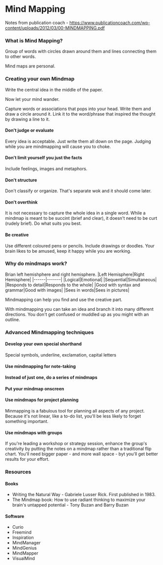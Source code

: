 # Mind Mapping
Notes from publication coach - https://www.publicationcoach.com/wp-content/uploads/2012/03/00-MINDMAPPING.pdf

### What is Mind Mapping?
Group of words with circles drawn around them and lines connecting them
to other words.

Mind maps are personal.

### Creating your own Mindmap
Write the central idea in the middle of the paper.

Now let your mind wander.

Capture words or associations that pops into your head. Write them and draw a circle around it. Link it to the word/phrase that inspired the thought by drawing a line to it.

#### Don't judge or evaluate
Every idea is acceptable. Just write them all down on the page. Judging while you are mindmapping will cause you to choke.

#### Don't limit yourself you just the facts
Include feelings, images and metaphors.

#### Don't structure
Don't classify or organize. That's separate wok and it should come later.

#### Don't overthink
It is not necessary to capture the whole idea in a single word. While a mindmap is meant to be succint (brief and clear), it doesn't need to be curt (rudely brief). Do what suits you best.

#### Be creative
Use different coloured pens or pencils. Include drawings or doodles. Your brain likes to be amused, keep it happy while you are working.

### Why do mindmaps work?
Brian left hemishphere and right hemisphere.
|Left Hemisphere|Right Hemisphere|
|------|-------|
|Logical|Emotional|
|Sequential|Simultaneous|
|Responds to detail|Responds to the whole|
|Good with syntax and grammar|Good with images|
|Sees in words|Sees in pictures|

Mindmapping can help you find and use the creative part.

With mindmapping you can take an idea and branch it into many different directions. You don't get confused or muddled up as you might with an outline.

### Advanced Mindmapping techniques

#### Develop your own special shorthand
Special symbols, underline, exclamation, capital letters

#### Use mindmapping for note-taking

#### Instead of just one, do a series of mindmaps

#### Put your mindmap onscreen

#### Use mindmaps for project planning
Minmapping is a fabulous tool for planning all aspects of any project. Because it's not linear, like a to-do list, you'll be less likely to forget something important.

#### Use mindmaps with groups
If you're leading a workshop or strategy session, enhance the group's creativity by putting the notes on a mindmap rather than a traditional flip chart. You'll need bigger paper - and more wall space - byt you'll get better results for your effort.

### Resources
#### Books
* Writing the Natural Way - Gabriele Lusser Rick. First published in 1983.
* The Mindmap book: How to use radiant thinking to maximize your brain's untapped potential - Tony Buzan and Barry Buzan

#### Software
* Curio
* Freemind
* Inspiration
* MindManager
* MindGenius
* MindMapper
* VisualMind